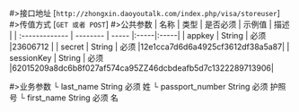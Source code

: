 #>接口地址
[`http://zhongxin.daoyoutalk.com/index.php/visa/storeuser`] 
#>传值方式
[`GET 或者 POST`]
#>公共参数
| 名称        | 类型           | 是否必须  |    示例值 |  描述 |
| :------------- | -------- | ----- |:-----|:-----|
| appkey      | String  |   必须 |23606712  |
| secret      | String  |   必须 |12e1cca7d6d6a4925cf3612df38a5a87|
| sessionKey | String   |   必须 |62015209a8dc6b8f027af574ca95ZZ46dcbdeafb5d7c1322289713906|
    

#>业务参数
    └ last_name String 必须 姓
    └ passport_number String 必须 护照号
    └ first_name String 必须 名

    